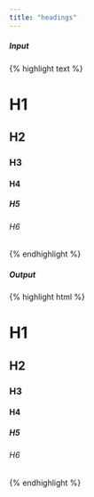 ```yaml
---
title: "headings"
---
```

##### Input

{% highlight text %}
# H1

## H2

### H3

#### H4

##### H5

###### H6
{% endhighlight %}

##### Output

{% highlight html %}
<h1 id="h1">H1</h1>

<h2 id="h2">H2</h2>

<h3 id="h3">H3</h3>

<h4 id="h4">H4</h4>

<h5 id="h5">H5</h5>

<h6 id="h6">H6</h6>
{% endhighlight %}

